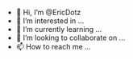 - 👋 Hi, I’m @EricDotz
- 👀 I’m interested in ...
- 🌱 I’m currently learning ...
- 💞️ I’m looking to collaborate on ...
- 📫 How to reach me ...

<!---
EricDotz/EricDotz is a ✨ special ✨ repository because its `README.md` (this file) appears on your GitHub profile.
You can click the Preview link to take a look at your changes.
--->
